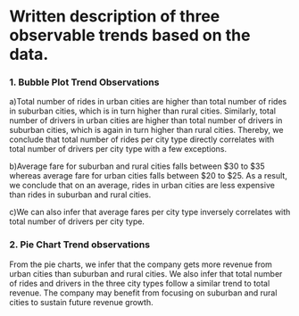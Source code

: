 # Written description of three observable trends based on the data.

### 1. Bubble Plot Trend Observations

a)Total number of rides in urban cities are higher than total number of rides in suburban cities, which is in turn higher than rural cities. Similarly, total number of drivers in urban cities are higher than total number of drivers in suburban cities, which is again in turn higher than rural cities. Thereby, we conclude that total number of rides per city type directly correlates with total number of drivers per city type with a few exceptions.

b)Average fare for suburban and rural cities falls between $30 to $35 whereas average fare for urban cities falls between $20 to $25. As a result, we conclude that on an average, rides in urban cities are less expensive than rides in suburban and rural cities.

c)We can also infer that average fares per city type inversely correlates with total number of drivers per city type.

### 2. Pie Chart Trend observations

From the pie charts, we infer that the company gets more revenue from urban cities than suburban and rural cities. We also infer that total number of rides and drivers in the three city types follow a similar trend to total revenue. The company may benefit from focusing on suburban and rural cities to sustain future revenue growth.

